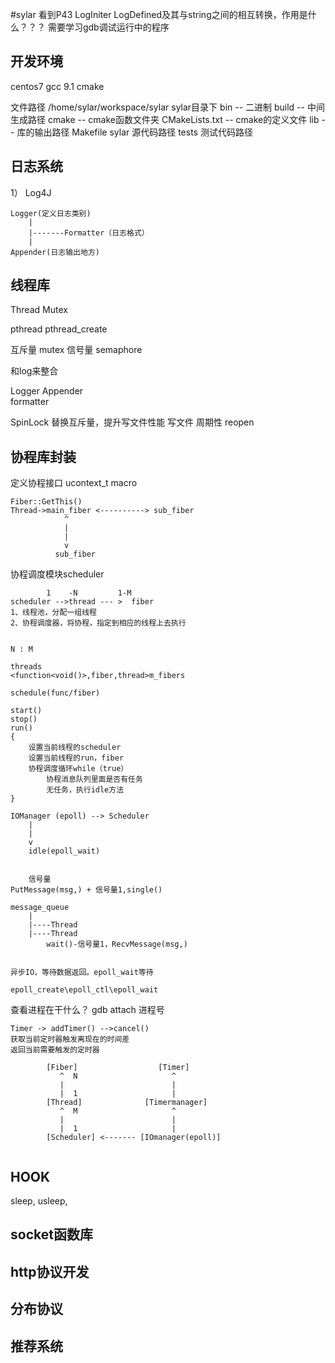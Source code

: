 #sylar
看到P43
LogIniter LogDefined及其与string之间的相互转换，作用是什么？？？
需要学习gdb调试运行中的程序

## 开发环境
centos7
gcc 9.1
cmake

文件路径 /home/sylar/workspace/sylar
sylar目录下 
bin -- 二进制
build -- 中间生成路径
cmake -- cmake函数文件夹
CMakeLists.txt -- cmake的定义文件
lib -- 库的输出路径 
Makefile 
sylar 源代码路径
tests 测试代码路径  



## 日志系统
1）
    Log4J

    Logger(定义日志类别)
        |
        |-------Formatter（日志格式）
        |
    Appender(日志输出地方)

## 线程库
Thread Mutex

pthread pthread_create

互斥量 mutex
信号量 semaphore

和log来整合

Logger Appender  
formatter

SpinLock 替换互斥量，提升写文件性能
写文件 周期性 reopen 

## 协程库封装
定义协程接口
ucontext_t
macro
```
Fiber::GetThis()
Thread->main_fiber <----------> sub_fiber
            ^
            |
            |
            v
          sub_fiber
```
协程调度模块scheduler
```
        1    -N         1-M
scheduler -->thread --- >  fiber
1、线程池，分配一组线程
2、协程调度器，将协程，指定到相应的线程上去执行


N : M

threads
<function<void()>,fiber,thread>m_fibers

schedule(func/fiber)

start()
stop()
run()
{
    设置当前线程的scheduler
    设置当前线程的run，fiber
    协程调度循环while（true）
        协程消息队列里面是否有任务
        无任务，执行idle方法
}

```

```
IOManager (epoll) --> Scheduler
    |
    |
    v
    idle(epoll_wait)


    信号量
PutMessage(msg,) + 信号量1,single()

message_queue
    |
    |----Thread
    |----Thread
        wait()-信号量1，RecvMessage(msg,)


异步IO，等待数据返回。epoll_wait等待

epoll_create\epoll_ctl\epoll_wait

```

查看进程在干什么？ gdb attach 进程号


```
Timer -> addTimer() -->cancel()
获取当前定时器触发离现在的时间差
返回当前需要触发的定时器
```

```
        [Fiber]                  [Timer]
           ^  N                     ^
           |                        |
           |  1                     |      
        [Thread]              [Timermanager]
           ^  M                     ^
           |                        |
           |  1                     |
        [Scheduler] <------- [IOmanager(epoll)]


```

## HOOK
sleep,
usleep,

## socket函数库

## http协议开发

## 分布协议

## 推荐系统






